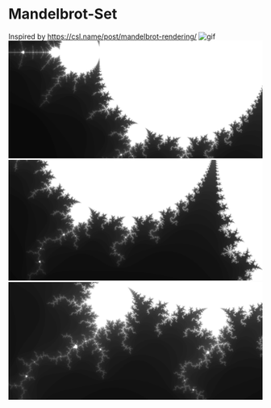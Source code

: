 # Mandelbrot-Set
Inspired by https://csl.name/post/mandelbrot-rendering/
![gif](screenshots/Mandelbrot.gif?raw=true)
![Screenshot2](screenshots/screenshot2.png?raw=true)
![Screenshot1](screenshots/screenshot1.png?raw=true)
![Screenshot3](screenshots/screenshot3.png?raw=true)

